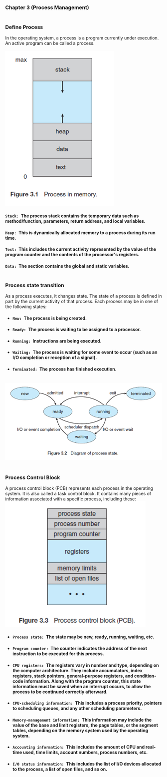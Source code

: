 ### Chapter 3 (Process Management)

### **<br/>Define Process**
In the operating system, a process is a program currently under execution. An active program can be called a process.<br/><br/>
<img src ="./Capture1.PNG" width = "350"/>
<br/>
#### `Stack: `The process stack contains the temporary data such as method/function, parameters, return address, and local variables.<br/>
#### `Heap: `This is dynamically allocated memory to a process during its run time.<br/>
#### `Text: `This includes the current activity represented by the value of the program counter and the contents of the processor's registers.<br/>
#### `Data: `The section contains the global and static variables.<br/>

### **<br/>Process state transition**
As a process executes, it changes state. The state of a process is defined in part by the current activity of that process. Each process may be in one of the following states:<br/>
- #### `New: `The process is being created.
- #### `Ready: `The process is waiting to be assigned to a processor.
- #### `Running: `Instructions are being executed.
- #### `Waiting: `The process is waiting for some event to occur (such as an I/O completion or reception of a signal).
- #### `Terminated: `The process has finished execution.
<br/>
<img src ="./Capture2.PNG" width = "600"/><br/>

### **<br/>Process Control Block**
A process control block (PCB) represents each process in the operating system. It is also called a task control block. It contains many pieces of information associated with a specific process, including these:<br/>
<img src ="./Capture3.PNG" width = "450"/><br/>

- #### `Process state: `The state may be new, ready, running, waiting, etc.
- #### `Program counter: `The counter indicates the address of the next instruction to be executed for this process.
- #### `CPU registers: `The registers vary in number and type, depending on the computer architecture. They include accumulators, index registers, stack pointers, general-purpose registers, and condition-code information. Along with the program counter, this state information must be saved when an interrupt occurs, to allow the process to be continued correctly afterward.
- #### `CPU-scheduling information: `This includes a process priority, pointers to scheduling queues, and any other scheduling parameters.
- #### `Memory-management information: `This information may include the value of the base and limit registers, the page tables, or the segment tables, depending on the memory system used by the operating system.
- #### `Accounting information: `This includes the amount of CPU and real-time used, time limits, account numbers, process numbers, etc.
- #### `I/O status information: `This includes the list of I/O devices allocated to the process, a list of open files, and so on.

  






